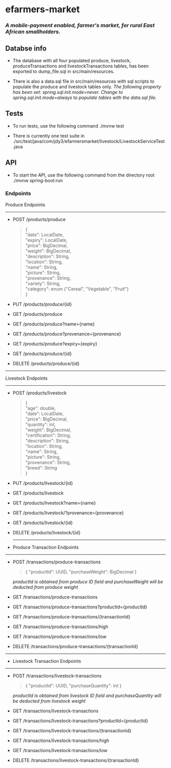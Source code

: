 # efarmers-market

### *A mobile-payment enabled, farmer's market, for rural East African smallholders.*

## Databse info

- The database with all four populated produce, livestock, produceTransactions and livestockTransactions tables, has been exported to dump_file.sql in src/main/resources.

- There is also a data.sql file in src/main/resources with sql scripts to populate the produce and livestock tables only. *The following property has been set: spring.sql.init.mode=never. Change to spring.sql.init.mode=always to populate tables with the data.sql file.*

## Tests

- To run tests, use the following command ./mvnw test
  
- There is currently one test suite in ./src/test/java/com/jdy3/efarmersmarket/livestock/LivestockServiceTest.java

## API

- To start the API, use the following command from the directory root ./mvnw spring-boot:run

### Endpoints

Produce Endpoints
***

 - POST /products/produce<br> 

    >{<br> 
    >"date": LocalDate,<br> 
    >"expiry": LocalDate,<br> 
    >"price": BigDecimal,<br> 
    >"weight": BigDecimal,<br> 
    >"description": String,<br>
    >"location": String,<br>
    >"name": String,<br>
    >"picture": String,<br>
    >"provenance": String,<br>
    >"variety": String,<br>
    >"category": enum {"Cereal", "Vegetable", "Fruit"}<br>
    >}<br>

 - PUT /products/produce/{id}<br> 
 - GET /products/produce<br>
 - GET /products/produce?name={name}<br>
 - GET /products/produce?provenance={provenance}<br>
 - GET /products/produce?expiry={expiry}<br>
 - GET /products/produce/{id}<br>
 - DELETE /products/produce/{id}<br>
 *** 

Livestock Endpoints
***
    
 - POST /products/livestock<br>

    >{<br>
    >"age": double,<br>
    >"date": LocalDate,<br>
    >"price": BigDecimal,<br>
    >"quantity": int,<br>
    >"weight": BigDecimal,<br>
    >"certification": String,<br>
    >"description": String,<br>
    >"location": String,<br>
    >"name": String,<br>
    >"picture": String,<br>
    >"provenance": String,<br>
    >"breed": String<br>
    >}<br>

  - PUT /products/livestock/{id}<br>
  - GET /products/livestock<br>
  - GET /products/livestock?name={name}<br>
  - GET /products/livestock/?provenance={provenance}<br>
  - GET /products/livestock/{id}<br>
  - DELETE /products/livestock/{id}<br>
    ***

 - Produce Transaction Endpoints<br>
 ***
  - POST /transactions/produce-transactions<br> 
    
     >{
     >"productId": UUID,
     >"purchaseWeight": BigDecimal
     >}<br>
     
    *productId is obtained from produce ID field and purchaseWeight will be deducted from produce weight*

  - GET /transactions/produce-transactions<br>
  - GET /transactions/produce-transactions?productId={productId}<br>
  - GET /transactions/produce-transactions/{transactionId}<br>
  - GET /transactions/produce-transactions/high<br>
  - GET /transactions/produce-transactions/low<br>
  - DELETE /transactions/produce-transactions/{transactionId}<br>
  ***
  - Livestock Transaction Endpoints<br>
 ***
  - POST /transactions/livestock-transactions<br> 
    
     >{
     >"productId": UUID,
     >"purchaseQuantity": int
     >}<br>
     
    *productId is obtained from livestock ID field and purchaseQuantity will be deducted from livestock weight*

  - GET /transactions/livestock-transactions<br>
  - GET /transactions/livestock-transactions?productId={productId}<br>
  - GET /transactions/livestock-transactions/{transactionId}<br>
  - GET /transactions/livestock-transactions/high<br>
  - GET /transactions/livestock-transactions/low<br>
  - DELETE /transactions/livestock-transactions/{transactionId}<br>
  

